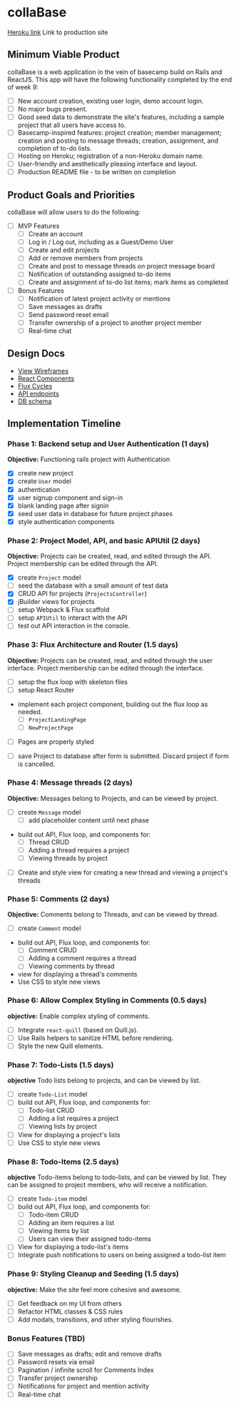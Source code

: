 # collaBase

[Heroku link][heroku] Link to production site

[heroku]: https://collabase.herokuapp.com

## Minimum Viable Product

collaBase is a web application in the vein of basecamp build on Rails and ReactJS.  This app will have the following functionality completed by the end of week 9:

- [ ] New account creation, existing user login, demo account login.
- [ ] No major bugs present.
- [ ] Good seed data to demonstrate the site's features, including a sample project that all users have access to.
- [ ] Basecamp-inspired features: project creation; member management; creation and posting to message threads; creation, assignment, and completion of to-do lists.
- [ ] Hosting on Heroku; registration of a non-Heroku domain name.
- [ ] User-friendly and aesthetically pleasing interface and layout.
- [ ] Production README file - to be written on completion

## Product Goals and Priorities

collaBase will allow users to do the following:

- [ ] MVP Features
  - [ ] Create an account
  - [ ] Log in / Log out, including as a Guest/Demo User
  - [ ] Create and edit projects
  - [ ] Add or remove members from projects
  - [ ] Create and post to message threads on project message board
  - [ ] Notification of outstanding assigned to-do items
  - [ ] Create and assignment of to-do list items; mark items as completed
- [ ] Bonus Features
  - [ ] Notification of latest project activity or mentions
  - [ ] Save messages as drafts
  - [ ] Send password reset email
  - [ ] Transfer ownership of a project to another project member
  - [ ] Real-time chat

## Design Docs
* [View Wireframes][views]
* [React Components][components]
* [Flux Cycles][flux-cycles]
* [API endpoints][api-endpoints]
* [DB schema][schema]

[views]: ./docs/views.md
[components]: ./docs/components.md
[flux-cycles]: ./docs/flux-cycles.md
[api-endpoints]: ./docs/api-endpoints.md
[schema]: ./docs/schema.md

## Implementation Timeline

### Phase 1: Backend setup and User Authentication (1 days)

**Objective:** Functioning rails project with Authentication

- [x] create new project
- [x] create `User` model
- [x] authentication
- [x] user signup component and sign-in
- [x] blank landing page after signin
- [x] seed user data in database for future project phases
- [x] style authentication components

### Phase 2: Project Model, API, and basic APIUtil (2 days)

**Objective:** Projects can be created, read, and edited through the API. Project membership can be edited through the API.

- [x] create `Project` model
- [ ] seed the database with a small amount of test data
- [x] CRUD API for projects (`ProjectsController`)
- [x] jBuilder views for projects
- [ ] setup Webpack & Flux scaffold
- [ ] setup `APIUtil` to interact with the API
- [ ] test out API interaction in the console.

<!-- Time elapsed: 3 days -->

### Phase 3: Flux Architecture and Router (1.5 days)

**Objective:** Projects can be created, read, and edited through the user interface. Project membership can be edited through the interface.

- [ ] setup the flux loop with skeleton files
- [ ] setup React Router
- implement each project component, building out the flux loop as needed.
  - [ ] `ProjectLandingPage`
  - [ ] `NewProjectPage`
- [ ] Pages are properly styled
- [ ] save Project to database after form is submitted. Discard project if form is cancelled.

  <!-- Time elapsed: 3.5 days -->

### Phase 4: Message threads (2 days)

**Objective:** Messages belong to Projects, and can be viewed by project.

- [ ] create `Message` model
  - [ ] add placeholder content until next phase
- build out API, Flux loop, and components for:
  - [ ] Thread CRUD
  - [ ] Adding a thread requires a project
  - [ ] Viewing threads by project
- [ ] Create and style view for creating a new thread and viewing a project's threads

<!-- Time elapsed: 5 days -->


### Phase 5: Comments (2 days)

**Objective:** Comments belong to Threads, and can be viewed by thread.

- [ ] create `Comment` model
- build out API, Flux loop, and components for:
  - [ ] Comment CRUD
  - [ ] Adding a comment requires a thread
  - [ ] Viewing comments by thread
- view for displaying a thread's comments
- Use CSS to style new views

<!-- Time elapsed: 6 days -->

### Phase 6: Allow Complex Styling in Comments (0.5 days)

**objective:** Enable complex styling of comments.

- [ ] Integrate `react-quill` (based on Quill.js).
- [ ] Use Rails helpers to sanitize HTML before rendering.
- [ ] Style the new Quill elements.

<!-- Time elapsed: 6.5 days -->

### Phase 7: Todo-Lists (1.5 days)

**objective** Todo lists belong to projects, and can be viewed by list.
- [ ] create `Todo-List` model
- [ ] build out API, Flux loop, and components for:
  - [ ] Todo-list CRUD
  - [ ] Adding a list requires a project
  - [ ] Viewing lists by project
- [ ] View for displaying a project's lists
- [ ] Use CSS to style new views

### Phase 8: Todo-Items (2.5 days)

**objective** Todo-items belong to todo-lists, and can be viewed by list. They
can be assigned to project members, who will receive a notification.
- [ ] create `Todo-item` model
- [ ] build out API, Flux loop, and components for:
  - [ ] Todo-item CRUD
  - [ ] Adding an item requires a list
  - [ ] Viewing items by list
  - [ ] Users can view their assigned todo-items
- [ ] View for displaying a todo-list's items
- [ ] Integrate push notifications to users on being assigned a todo-list item

### Phase 9: Styling Cleanup and Seeding (1.5 days)

**objective:** Make the site feel more cohesive and awesome.

- [ ] Get feedback on my UI from others
- [ ] Refactor HTML classes & CSS rules
- [ ] Add modals, transitions, and other styling flourishes.

<!-- Time elapsed: 7.5 days -->


### Bonus Features (TBD)
- [ ] Save messages as drafts; edit and remove drafts
- [ ] Password resets via email
- [ ] Pagination / infinite scroll for Comments Index
- [ ] Transfer project ownership
- [ ] Notifications for project and mention activity
- [ ] Real-time chat

<!--

[phase-one]: ./docs/phases/phase1.md
[phase-two]: ./docs/phases/phase2.md
[phase-three]: ./docs/phases/phase3.md
[phase-four]: ./docs/phases/phase4.md
[phase-five]: ./docs/phases/phase5.md

 -->
